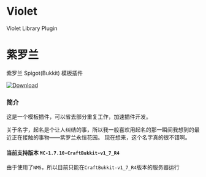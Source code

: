# Violet
Violet Library Plugin
# 紫罗兰
紫罗兰 Spigot(Bukkit) 模板插件

[ ![Download](https://api.bintray.com/packages/himmelt/Minecraft/Violet/images/download.svg) ](https://bintray.com/himmelt/Minecraft/Violet/_latestVersion)

### 简介
这是一个模板插件，可以省去部分重复工作，加速插件开发。

关于名字，起名是个让人纠结的事，所以我一般喜欢用起名的那一瞬间我想到的最近正在接触的事物——紫罗兰永恒花园。
现在想来，这个名字真的很不错啊。

#### 当前支持版本 `MC-1.7.10-CraftBukkit-v1_7_R4`
由于使用了`NMS`，所以目前只能在`CraftBukkit-v1_7_R4`版本的服务器运行
